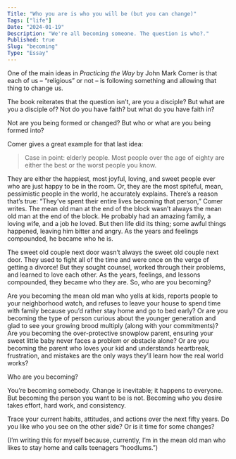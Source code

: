 ```yaml
---
Title: "Who you are is who you will be (but you can change)"
Tags: ["life"]
Date: "2024-01-19"
Description: "We're all becoming someone. The question is who?."
Published: true
Slug: "becoming"
Type: "Essay"
---
```

One of the main ideas in *Practicing the Way* by John Mark Comer is that each of us – “religious” or not – is following something and allowing that thing to change us.

The book reiterates that the question isn’t, are you a disciple? But what are you a disciple of?
Not do you have faith? but what do you have faith in?

Not are you being formed or changed? But who or what are you being formed into?

Comer gives a great example for that last idea:

> Case in point: elderly people. Most people over the age of eighty are either the best or the worst people you know.

They are either the happiest, most joyful, loving, and sweet people ever who are just happy to be in the room. Or, they are the most spiteful, mean, pessimistic people in the world, he accurately explains.
There’s a reason that’s true: “They’ve spent their entire lives becoming that person,” Comer writes. The mean old man at the end of the block wasn’t always the mean old man at the end of the block. He probably had an amazing family, a loving wife, and a job he loved. But then life did its thing; some awful things happened, leaving him bitter and angry. As the years and feelings compounded, he became who he is.

The sweet old couple next door wasn’t always the sweet old couple next door. They used to fight all of the time and were once on the verge of getting a divorce! But they sought counsel, worked through their problems, and learned to love each other. As the years, feelings, and lessons compounded, they became who they are.
So, who are you becoming?

Are you becoming the mean old man who yells at kids, reports people to your neighborhood watch, and refuses to leave your house to spend time with family because you’d rather stay home and go to bed early? Or are you becoming the type of person curious about the younger generation and glad to see your growing brood multiply (along with your commitments)?
Are you becoming the over-protective snowplow parent, ensuring your sweet little baby never faces a problem or obstacle alone? Or are you becoming the parent who loves your kid and understands heartbreak, frustration, and mistakes are the only ways they’ll learn how the real world works?

Who are you becoming?

You’re becoming somebody. Change is inevitable; it happens to everyone. But becoming the person you want to be is not. Becoming who you desire takes effort, hard work, and consistency.

Trace your current habits, attitudes, and actions over the next fifty years. Do you like who you see on the other side? Or is it time for some changes?

(I’m writing this for myself because, currently, I’m in the mean old man who likes to stay home and calls teenagers “hoodlums.”)
